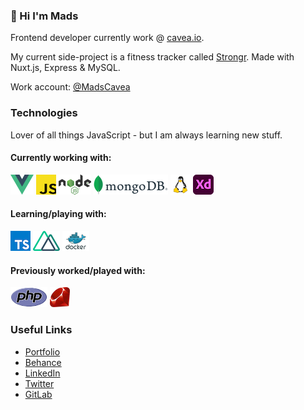 ### 👋 Hi I'm Mads

Frontend developer currently work @ [cavea.io](https://cavea.io).

My current side-project is a fitness tracker called [Strongr](https://stron.gr). Made with Nuxt.js, Express & MySQL.

Work account: [@MadsCavea](https://github.com/MadsCavea)

### Technologies

Lover of all things JavaScript - but I am always learning new stuff.

#### Currently working with:

![Vue.js](./icons/vue.png)
![JavaScript](./icons/javascript.png)
![Node.js](./icons/node.png)
![MongoDB](./icons/mongodb.png)
![Linux](./icons/linux.png)
![Adobe XD](./icons/adobexd.png)

#### Learning/playing with:

![TypeScript](./icons/typescript.png)
![Nuxt.js](./icons/nuxt.png)
![Docker](./icons/docker.png)

#### Previously worked/played with:

![PHP](./icons/php.png)
![Ruby](./icons/ruby.png)

### Useful Links

- [Portfolio](https://mhouge.dk/)
- [Behance](https://www.behance.net/MadsHougesen)
- [LinkedIn](https://www.linkedin.com/in/mads-hougesen-78733016a/)
- [Twitter](https://twitter.com/Mads_Hougesen)
- [GitLab](https://gitlab.com/Hougesen)
<!-- * [CodeWars](https://www.codewars.com/users/Hougesen) // [LeetCode](https://leetcode.com/hougesen/) -->
